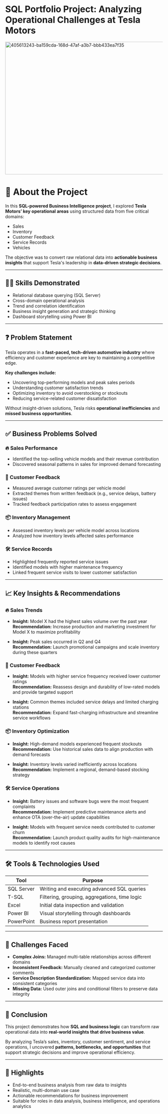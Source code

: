 # SQL Portfolio Project: Analyzing Operational Challenges at Tesla Motors

<img width="753" height="423" alt="405613243-ba159cda-168d-47af-a3b7-bbb433ea7f35" src="https://github.com/user-attachments/assets/68a19038-452d-4a13-9a23-da76f8fd95bf" />

# 📘 About the Project

In this **SQL-powered Business Intelligence project**, I explored **Tesla Motors’ key operational areas** using structured data from five critical domains:

- Sales  
- Inventory  
- Customer Feedback  
- Service Records  
- Vehicles  

The objective was to convert raw relational data into **actionable business insights** that support Tesla's leadership in **data-driven strategic decisions**.

---

## 👨‍💻 Skills Demonstrated

- Relational database querying (SQL Server)  
- Cross-domain operational analysis  
- Trend and correlation identification  
- Business insight generation and strategic thinking  
- Dashboard storytelling using Power BI  

---

## ❓ Problem Statement

Tesla operates in a **fast-paced, tech-driven automotive industry** where efficiency and customer experience are key to maintaining a competitive edge.

**Key challenges include:**

- Uncovering top-performing models and peak sales periods  
- Understanding customer satisfaction trends  
- Optimizing inventory to avoid overstocking or stockouts  
- Reducing service-related customer dissatisfaction  

Without insight-driven solutions, Tesla risks **operational inefficiencies** and **missed business opportunities**.

---

## ✅ Business Problems Solved

### 🔥 Sales Performance
- Identified the top-selling vehicle models and their revenue contribution  
- Discovered seasonal patterns in sales for improved demand forecasting  

### 🧠 Customer Feedback
- Measured average customer ratings per vehicle model  
- Extracted themes from written feedback (e.g., service delays, battery issues)  
- Tracked feedback participation rates to assess engagement  

### 📦 Inventory Management
- Assessed inventory levels per vehicle model across locations  
- Analyzed how inventory levels affected sales performance  

### 🛠️ Service Records
- Highlighted frequently reported service issues  
- Identified models with higher maintenance frequency  
- Linked frequent service visits to lower customer satisfaction  

---

## 📈 Key Insights & Recommendations

### 🔥 Sales Trends
- **Insight:** Model X had the highest sales volume over the past year  
  **Recommendation:** Increase production and marketing investment for Model X to maximize profitability

- **Insight:** Peak sales occurred in Q2 and Q4  
  **Recommendation:** Launch promotional campaigns and scale inventory during these quarters

### 🧠 Customer Feedback
- **Insight:** Models with higher service frequency received lower customer ratings  
  **Recommendation:** Reassess design and durability of low-rated models and provide targeted support

- **Insight:** Common themes included service delays and limited charging stations  
  **Recommendation:** Expand fast-charging infrastructure and streamline service workflows

### 📦 Inventory Optimization
- **Insight:** High-demand models experienced frequent stockouts  
  **Recommendation:** Use historical sales data to align production with demand forecasts

- **Insight:** Inventory levels varied inefficiently across locations  
  **Recommendation:** Implement a regional, demand-based stocking strategy

### 🛠️ Service Operations
- **Insight:** Battery issues and software bugs were the most frequent complaints  
  **Recommendation:** Implement predictive maintenance alerts and enhance OTA (over-the-air) update capabilities

- **Insight:** Models with frequent service needs contributed to customer churn  
  **Recommendation:** Launch product quality audits for high-maintenance models to identify root causes

---

## 🛠️ Tools & Technologies Used

| Tool        | Purpose                                      |
|-------------|----------------------------------------------|
| SQL Server  | Writing and executing advanced SQL queries   |
| T-SQL       | Filtering, grouping, aggregations, time logic|
| Excel       | Initial data inspection and validation       |
| Power BI    | Visual storytelling through dashboards       |
| PowerPoint  | Business report presentation                 |

---

## 🧩 Challenges Faced

- **Complex Joins:** Managed multi-table relationships across different domains  
- **Inconsistent Feedback:** Manually cleaned and categorized customer comments  
- **Service Description Standardization:** Mapped service data into consistent categories  
- **Missing Data:** Used outer joins and conditional filters to preserve data integrity  

---

## 📌 Conclusion

This project demonstrates how **SQL and business logic** can transform raw operational data into **real-world insights that drive business value**.

By analyzing Tesla’s sales, inventory, customer sentiment, and service operations, I uncovered **patterns, bottlenecks, and opportunities** that support strategic decisions and improve operational efficiency.

---

## 🚀 Highlights

- End-to-end business analysis from raw data to insights  
- Realistic, multi-domain use case  
- Actionable recommendations for business improvement  
- Suitable for roles in data analysis, business intelligence, and operations analytics  



